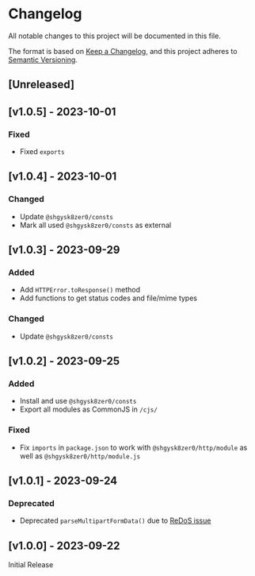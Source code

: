 # Changelog
All notable changes to this project will be documented in this file.

The format is based on [Keep a Changelog](https://keepachangelog.com/en/1.0.0/),
and this project adheres to [Semantic Versioning](https://semver.org/spec/v2.0.0.html).

## [Unreleased]

## [v1.0.5] - 2023-10-01

### Fixed
- Fixed `exports`

## [v1.0.4] - 2023-10-01

### Changed
- Update `@shgysk8zer0/consts`
- Mark all used `@shgysk8zer0/consts` as external

## [v1.0.3] - 2023-09-29

### Added
- Add `HTTPError.toResponse()` method
- Add functions to get status codes and file/mime types

### Changed
- Update `@shgysk8zer0/consts`

## [v1.0.2] - 2023-09-25

### Added
- Install and use `@shgysk8zer0/consts`
- Export all modules as CommonJS in `/cjs/`

### Fixed
- Fix `imports` in `package.json` to work with `@shgysk8zer0/http/module` as well as `@shgysk8zer0/http/module.js`

## [v1.0.1] - 2023-09-24

### Deprecated
-  Deprecated `parseMultipartFormData()` due to [ReDoS  issue](https://github.com/shgysk8zer0/node-http/issues/2)

## [v1.0.0] - 2023-09-22

Initial Release
